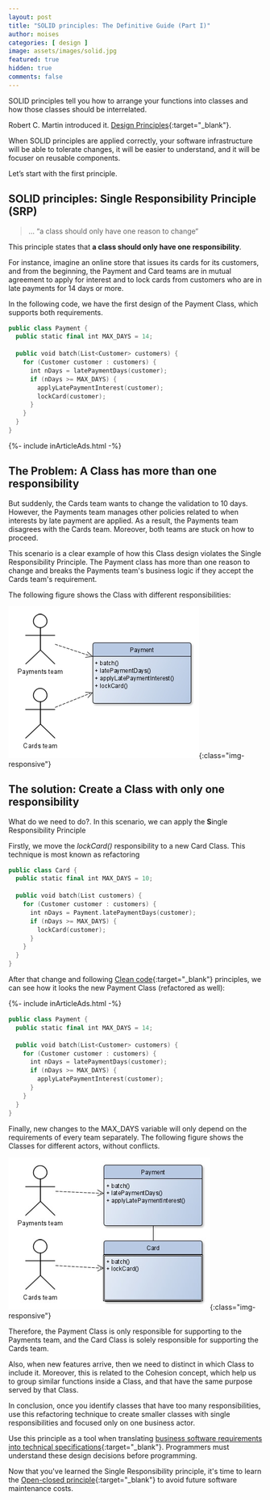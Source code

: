 ```yaml
---
layout: post
title: "SOLID principles: The Definitive Guide (Part I)"
author: moises
categories: [ design ]
image: assets/images/solid.jpg
featured: true
hidden: true
comments: false
---
```


SOLID principles tell you how to arrange your functions into classes and how those classes should be interrelated.

Robert C. Martin introduced it. [Design Principles](https://web.archive.org/web/20150906155800/http://www.objectmentor.com/resources/articles/Principles_and_Patterns.pdf){:target="_blank"}.

When SOLID principles are applied correctly, your software infrastructure will be able to tolerate changes, it will be easier to understand, and it will be focuser on reusable components.

Let’s start with the first principle.

## SOLID principles: Single Responsibility Principle (SRP)

> … “a class should only have one reason to change“

This principle states that **a class should only have one responsibility**.

For instance, imagine an online store that issues its cards for its customers, and from the beginning, the Payment and Card teams are in mutual agreement to apply for interest and to lock cards from customers who are in late payments for 14 days or more.

In the following code, we have the first design of the Payment Class, which supports both requirements.

```kotlin
public class Payment {
  public static final int MAX_DAYS = 14;
  
  public void batch(List<Customer> customers) {
    for (Customer customer : customers) {
      int nDays = latePaymentDays(customer);
      if (nDays >= MAX_DAYS) {
        applyLatePaymentInterest(customer);
        lockCard(customer);
      }
    }
  }
}
```

<div>
{%- include inArticleAds.html -%}
</div>

## The Problem: A Class has more than one responsibility

But suddenly, the Cards team wants to change the validation to 10 days. However, the Payments team manages other policies related to when interests by late payment are applied. As a result, the Payments team disagrees with the Cards team. Moreover, both teams are stuck on how to proceed. 

This scenario is a clear example of how this Class design violates the Single Responsibility Principle. The Payment class has more than one reason to change and breaks the Payments team's business logic if they accept the Cards team's requirement.

The following figure shows the Class with different responsibilities:

![Class with different responsibilities](/assets/images/payment1.jpg){:class="img-responsive"}

## The solution: Create a Class with only one responsibility

What do we need to do?. In this scenario, we can apply the **S**ingle Responsibility Principle

Firstly, we move the *lockCard()* responsibility to a new Card Class. This technique is most known as refactoring

```kotlin
public class Card {
  public static final int MAX_DAYS = 10;
  
  public void batch(List customers) {
    for (Customer customer : customers) {
      int nDays = Payment.latePaymentDays(customer);
      if (nDays >= MAX_DAYS) {
        lockCard(customer);
      }
    }
  }
}
```

After that change and following [Clean code](https://codersite.dev/clean-code/){:target="_blank"} principles, we can see how it looks the new Payment Class (refactored as well):

<div>
{%- include inArticleAds.html -%}
</div>

```kotlin
public class Payment {
  public static final int MAX_DAYS = 14;
  
  public void batch(List<Customer> customers) {
    for (Customer customer : customers) {
      int nDays = latePaymentDays(customer);
      if (nDays >= MAX_DAYS) {
        applyLatePaymentInterest(customer);
      }
    }
  }
}
```

Finally, new changes to the MAX_DAYS variable will only depend on the requirements of every team separately. The following figure shows the Classes for different actors, without conflicts.

![Class for different actors](/assets/images/payment2b.jpeg){:class="img-responsive"}

Therefore, the Payment Class is only responsible for supporting to the Payments team, and the Card Class is solely responsible for supporting the Cards team.

Also, when new features arrive, then we need to distinct in which Class to include it. Moreover, this is related to the Cohesion concept, which help us to group similar functions inside a Class, and that have the same purpose served by that Class.

In conclusion, once you identify classes that have too many responsibilities, use this refactoring technique to create smaller classes with single responsibilities and focused only on one business actor.

Use this principle as a tool when translating [business software requirements into technical specifications](https://codersite.dev/uml-diagrams-for-java-developers/){:target="_blank"}. Programmers must understand these design decisions before programming.

Now that you've learned the Single Responsibility principle, it's time to learn the [Open-closed principle](https://codersite.dev/open-closed-principle/){:target="_blank"} to avoid future software maintenance costs.
